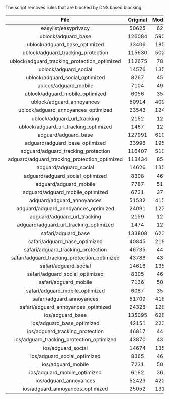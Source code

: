 The script removes rules that are blocked by DNS based blocking.


| File | Original | Modified |
|:----:|:-----:|:-----:|
| easylist/easyprivacy | 50625 | 6276 |
| ublock/adguard_base | 126084 | 59082 |
| ublock/adguard_base_optimized | 33406 | 18528 |
| ublock/adguard_tracking_protection | 115630 | 50280 |
| ublock/adguard_tracking_protection_optimized | 112675 | 7844 |
| ublock/adguard_social | 14576 | 13513 |
| ublock/adguard_social_optimized | 8267 | 4596 |
| ublock/adguard_mobile | 7104 | 4971 |
| ublock/adguard_mobile_optimized | 6056 | 3544 |
| ublock/adguard_annoyances | 50914 | 40960 |
| ublock/adguard_annoyances_optimized | 23543 | 12425 |
| ublock/adguard_url_tracking | 2152 | 1283 |
| ublock/adguard_url_tracking_optimized | 1467 | 1280 |
| adguard/adguard_base | 127991 | 61059 |
| adguard/adguard_base_optimized | 33998 | 19546 |
| adguard/adguard_tracking_protection | 116407 | 51000 |
| adguard/adguard_tracking_protection_optimized | 113434 | 8551 |
| adguard/adguard_social | 14626 | 13570 |
| adguard/adguard_social_optimized | 8308 | 4639 |
| adguard/adguard_mobile | 7787 | 5149 |
| adguard/adguard_mobile_optimized | 6731 | 3715 |
| adguard/adguard_annoyances | 51532 | 41515 |
| adguard/adguard_annoyances_optimized | 24091 | 12723 |
| adguard/adguard_url_tracking | 2159 | 1290 |
| adguard/adguard_url_tracking_optimized | 1474 | 1287 |
| safari/adguard_base | 133808 | 62339 |
| safari/adguard_base_optimized | 40845 | 21800 |
| safari/adguard_tracking_protection | 46735 | 4453 |
| safari/adguard_tracking_protection_optimized | 43788 | 4310 |
| safari/adguard_social | 14616 | 13554 |
| safari/adguard_social_optimized | 8305 | 4626 |
| safari/adguard_mobile | 7136 | 5010 |
| safari/adguard_mobile_optimized | 6087 | 3577 |
| safari/adguard_annoyances | 51709 | 41617 |
| safari/adguard_annoyances_optimized | 24328 | 12802 |
| ios/adguard_base | 135095 | 62845 |
| ios/adguard_base_optimized | 42151 | 22305 |
| ios/adguard_tracking_protection | 46817 | 4460 |
| ios/adguard_tracking_protection_optimized | 43870 | 4317 |
| ios/adguard_social | 14674 | 13586 |
| ios/adguard_social_optimized | 8365 | 4640 |
| ios/adguard_mobile | 7231 | 5053 |
| ios/adguard_mobile_optimized | 6182 | 3617 |
| ios/adguard_annoyances | 52429 | 42230 |
| ios/adguard_annoyances_optimized | 25052 | 13104 |